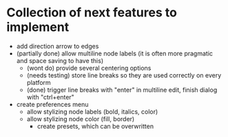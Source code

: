 # Collection of next features to implement

* add direction arrow to edges
* (partially done) allow multiline node labels (it is often more pragmatic and space saving to have this)
  * (wont do) provide several centering options
  * (needs testing) store line breaks so they are used correctly on every platform
  * (done) trigger line breaks with "enter" in multiline edit, finish dialog with "ctrl+enter"
* create preferences menu
  * allow stylizing node labels (bold, italics, color)
  * allow stylizing node color (fill, border)
	* create presets, which can be overwritten

